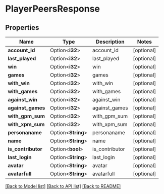 # PlayerPeersResponse

## Properties

Name | Type | Description | Notes
------------ | ------------- | ------------- | -------------
**account_id** | Option<**i32**> | account_id | [optional]
**last_played** | Option<**i32**> | last_played | [optional]
**win** | Option<**i32**> | win | [optional]
**games** | Option<**i32**> | games | [optional]
**with_win** | Option<**i32**> | with_win | [optional]
**with_games** | Option<**i32**> | with_games | [optional]
**against_win** | Option<**i32**> | against_win | [optional]
**against_games** | Option<**i32**> | against_games | [optional]
**with_gpm_sum** | Option<**i32**> | with_gpm_sum | [optional]
**with_xpm_sum** | Option<**i32**> | with_xpm_sum | [optional]
**personaname** | Option<**String**> | personaname | [optional]
**name** | Option<**String**> | name | [optional]
**is_contributor** | Option<**bool**> | is_contributor | [optional]
**last_login** | Option<**String**> | last_login | [optional]
**avatar** | Option<**String**> | avatar | [optional]
**avatarfull** | Option<**String**> | avatarfull | [optional]

[[Back to Model list]](../README.md#documentation-for-models) [[Back to API list]](../README.md#documentation-for-api-endpoints) [[Back to README]](../README.md)


